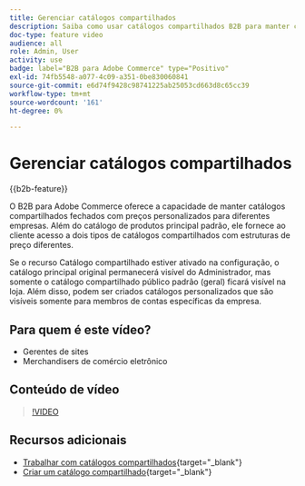 ```yaml
---
title: Gerenciar catálogos compartilhados
description: Saiba como usar catálogos compartilhados B2B para manter catálogos fechados com preços personalizados para diferentes empresas.
doc-type: feature video
audience: all
role: Admin, User
activity: use
badge: label="B2B para Adobe Commerce" type="Positivo"
exl-id: 74fb5548-a077-4c09-a351-0be830060841
source-git-commit: e6d74f9428c98741225ab25053cd663d8c65cc39
workflow-type: tm+mt
source-wordcount: '161'
ht-degree: 0%

---
```


# Gerenciar catálogos compartilhados

{{b2b-feature}}

O B2B para Adobe Commerce oferece a capacidade de manter catálogos compartilhados fechados com preços personalizados para diferentes empresas. Além do catálogo de produtos principal padrão, ele fornece ao cliente acesso a dois tipos de catálogos compartilhados com estruturas de preço diferentes.

Se o recurso Catálogo compartilhado estiver ativado na configuração, o catálogo principal original permanecerá visível do Administrador, mas somente o catálogo compartilhado público padrão (geral) ficará visível na loja. Além disso, podem ser criados catálogos personalizados que são visíveis somente para membros de contas específicas da empresa.

## Para quem é este vídeo?

- Gerentes de sites
- Merchandisers de comércio eletrônico

## Conteúdo de vídeo

>[!VIDEO](https://video.tv.adobe.com/v/344446?quality=12&learn=on)

## Recursos adicionais

- [Trabalhar com catálogos compartilhados](https://experienceleague.adobe.com/docs/commerce-admin/b2b/shared-catalogs/catalog-shared.html){target="_blank"}
- [Criar um catálogo compartilhado](https://experienceleague.adobe.com/docs/commerce-admin/b2b/shared-catalogs/define/catalog-shared-create.html){target="_blank"}
